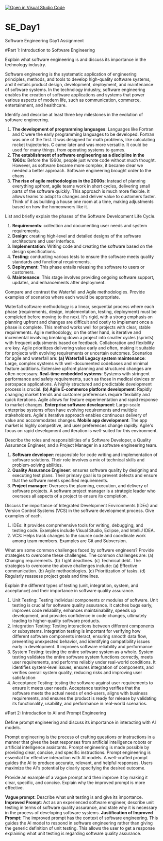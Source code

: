 [![Open in Visual Studio Code](https://classroom.github.com/assets/open-in-vscode-2e0aaae1b6195c2367325f4f02e2d04e9abb55f0b24a779b69b11b9e10269abc.svg)](https://classroom.github.com/online_ide?assignment_repo_id=15571235&assignment_repo_type=AssignmentRepo)
# SE_Day1
Software Engineering Day1 Assignment

#Part 1: Introduction to Software Engineering

Explain what software engineering is and discuss its importance in the technology industry.

Software engineering is the systematic application of engineering principles, methods, and tools to develop high-quality software systems, and it entails product design, development, deployment, and maintenance of software systems. In the technology industry, software engineering enables the creation of software applications and systems that power various aspects of modern life, such as communication, commerce, entertainment, and healthcare.

Identify and describe at least three key milestones in the evolution of software engineering.
1. **The development of programming languages**:  Languages like Fortran and C were the early programming languages to be developed. Fortran was one of the first. It was designed for math problems, like calculating rocket trajectories. C came later and was more versatile. It could be used for many things, from operating systems to games.
2. **The establishment of software engineering as a discipline in the 1960s**: Before the 1960s, people just wrote code without much thought. However, as software became more complex, it became clear we needed a better approach. Software engineering brought order to the chaos.
3. **The rise of agile methodologies in the 2000s**: Instead of planning everything upfront, agile teams work in short cycles, delivering small parts of the software quickly. This approach is much more flexible. It allows teams to adapt to changes and deliver value to customers faster. Think of it as building a house one room at a time, making adjustments based on how the homeowners like it.

List and briefly explain the phases of the Software Development Life Cycle.

1. **Requirements**: collection and documenting user needs and system requirements.
2. **Design**: creating high-level and detailed designs of  the software architecture and user interface.
3. **Implementation**: Writing code and creating the software based on the design specifications.
4. **Testing**: conducting various tests to ensure the software meets quality standards and functional requirements.
5. **Deployment**: This phase entails releasing the software to users or customers.
6. **Maintenance**: This stage involves providing ongoing software support, updates, and enhancements after deployment. 


Compare and contrast the Waterfall and Agile methodologies. Provide examples of scenarios where each would be appropriate.

Waterfall software methodology is a linear, sequential process where each phase (requirements, design, implementation, testing, deployment) must be completed before moving to the next. It's rigid, with a strong emphasis on planning upfront and changes are difficult and costly to implement once a phase is complete. This method works well for projects with clear, stable requirements. Agile methodology, on the other hand, is iterative and incremental involving breaking down a project into smaller cycles (sprints) with frequent adjustments based on feedback. Collaboration and flexibility are key. Agile prioritizes delivering value early and often, making it suitable for projects with evolving requirements or uncertain outcomes.
Scenarios for agile and waterfall are:
**(a) Waterfall**
**Legacy system maintenance**: Large, complex systems with well-documented codebases and minimal feature additions. Extensive upfront planning and structured changes are often necessary.
**Real-time embedded systems**: Systems with stringent performance and safety requirements, such as those in medical devices or aerospace applications. A highly structured and predictable development process is crucial.
**(b) Agile**
**E-commerce platform development**: Rapidly changing market trends and customer preferences require flexibility and quick iterations. Agile allows for feature experimentation and rapid response to market changes.
**Enterprise software development**: Large-scale enterprise systems often have evolving requirements and multiple stakeholders. Agile's iterative approach enables continuous delivery of value and accommodates changes.
**Mobile app development**: The app market is highly competitive, and user preferences change rapidly. Agile's focus on rapid development and iteration is well-suited for this environment.

Describe the roles and responsibilities of a Software Developer, a Quality Assurance Engineer, and a Project Manager in a software engineering team.
1. **Software developer**: responsible for code writing and implementation of software solutions. Their role involves a mix of technical skills and problem-solving abilities.
2. **Quality Assurance Engineer**: ensures software quality by designing and executing test plans. Their primary goal is to prevent defects and ensure that the software meets specified requirements.
3. **Project manager**: Oversees the planning, execution, and delivery of software projects. A software project manager is a strategic leader who oversees all aspects of a project to ensure its completion.


Discuss the importance of Integrated Development Environments (IDEs) and Version Control Systems (VCS) in the software development process. Give examples of each.

1. IDEs: It provides comprehensive tools for writing, debugging, and testing code. Examples include Visual Studio, Eclipse, and IntelliJ IDEA.
2. VCS: Helps track changes to the source code and coordinate work among team members. Examples are Git and Subversion. 

What are some common challenges faced by software engineers? Provide strategies to overcome these challenges.
The common challenges are:
(a) Changing requirements.
(b) Tight deadlines.
(c) Technical debt. 
The strategies to overcome the above challenges include:
(a) Effective communication.
(b) Agile methodologies.
(c) Prioritization of tasks.
(d) Regularly reassess project goals and timelines. 


Explain the different types of testing (unit, integration, system, and acceptance) and their importance in software quality assurance.
1. Unit Testing: Testing individual components or modules of software. Unit testing is crucial for software quality assurance. It catches bugs early, improves code reliability, enhances maintainability, speeds up development, and provides confidence in code changes, ultimately leading to higher-quality software products.
2. Integration Testing: Testing interactions between different components or subsystems. Integration testing is important for verifying how different software components interact, ensuring smooth data flow, preventing unexpected behavior, and identifying compatibility issues early in development. It improves software reliability and performance
3. System Testing: testing the entire software system as a whole. System testing validates the entire software system functions correctly, meets user requirements, and performs reliably under real-world conditions. It identifies system-level issues, ensures integration of components, and verifies overall system quality, reducing risks and improving user satisfaction
4. Acceptance Testing: testing the software against user requirements to ensure it meets user needs. Acceptance testing verifies that the software meets the actual needs of end-users, aligns with business requirements, and ensures the product is ready for release by validating its functionality, usability, and performance in real-world scenarios.


#Part 2: Introduction to AI and Prompt Engineering


Define prompt engineering and discuss its importance in interacting with AI models.

Prompt engineering is the process of crafting questions or instructions in a manner that gives the best responses from artificial intelligence robots or artificial intelligence assistants. Prompt engineering is made possible by providing clear, concise, and specific instructions. 
Prompt engineering is essential for effective interaction with AI models. A well-crafted prompt guides the AI to produce accurate, relevant, and helpful responses. Users maximize the AI's potential by clearly specifying the desired outcome.


Provide an example of a vague prompt and then improve it by making it clear, specific, and concise. Explain why the improved prompt is more effective.

**Vague prompt**: Describe what unit testing is and give its importance.
**Improved Prompt**: Act as an experienced software engineer, describe unit testing in terms of software quality assurance, and state why it is necessary in the process of developing software systems. 
**Justification of Improved Prompt**: The improved prompt has the context of software engineering. This guides the AI model to respond in software engineering rather than giving the generic definition of unit testing. This allows the user to get a response explaining what unit testing is regarding software quality assurance.
